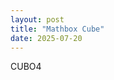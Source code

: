 ```yaml
---
layout: post
title: "Mathbox Cube"
date: 2025-07-20
---
```

CUBO4

 <div id="mathbox"></div>

<script>
  // Initialize MathBox
  const mathbox = MathBox.mathBox({
    plugins: ['core', 'controls', 'cursor'],
    controls: {
      klass: THREE.OrbitControls,
    },
    element: document.getElementById('mathbox'),
    camera: {
      near: 0.01,
      far: 100,
    },
  });

  if (mathbox.fallback) throw "WebGL not supported";

  const three = mathbox.three;
  three.renderer.setClearColor(new THREE.Color(0xffffff), 1.0);

  // View
  const view = mathbox.cartesian({
    range: [[-2, 2], [-2, 2], [-2, 2]],
    scale: [1, 1, 1],
  });

  view.axis({ axis: 1, color: 'red' });
  view.axis({ axis: 2, color: 'green' });
  view.axis({ axis: 3, color: 'blue' });

  // Create live rotation matrix using clock
  const time = mathbox.clock({ pace: 1 });

  const rotation = mathbox
    .text({
      live: true,
      width: 1,
      channels: 9,
      expr: (emit, t) => {
        const a = t * 0.7;
        emit(
          Math.cos(a), 0, Math.sin(a),
          0, 1, 0,
          -Math.sin(a), 0, Math.cos(a)
        );
      }
    })
    .matrix({ channels: 9 });

  const rotating = view.transform({ matrix: rotation });

  // Sphere surface
  rotating
    .area({
      width: 64,
      height: 32,
      expr: (emit, u, v) => {
        const theta = u * Math.PI;
        const phi = v * 2 * Math.PI;
        const r = 1;
        const x = r * Math.sin(theta) * Math.cos(phi);
        const y = r * Math.sin(theta) * Math.sin(phi);
        const z = r * Math.cos(theta);
        emit(x, y, z);
      },
    })
    .surface({
      color: 0x3399ff,
      shaded: true,
      opacity: 0.9,
      lineX: true,
      lineY: true,
    });

</script>
